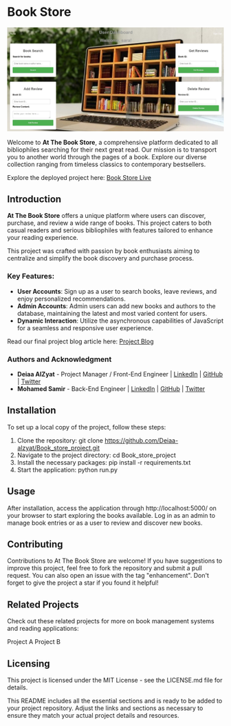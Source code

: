 # Book Store

![Book Store Screenshot](static/img/Book_Store.jpg "Book Store Screenshot")

Welcome to **At The Book Store**, a comprehensive platform dedicated to all bibliophiles searching for their next great read. Our mission is to transport you to another world through the pages of a book. Explore our diverse collection ranging from timeless classics to contemporary bestsellers.

Explore the deployed project here: [Book Store Live](https://book-store-project-1-c1r0.onrender.com/)

## Introduction

**At The Book Store** offers a unique platform where users can discover, purchase, and review a wide range of books. This project caters to both casual readers and serious bibliophiles with features tailored to enhance your reading experience.

This project was crafted with passion by book enthusiasts aiming to centralize and simplify the book discovery and purchase process.

### Key Features:
- **User Accounts**: Sign up as a user to search books, leave reviews, and enjoy personalized recommendations.
- **Admin Accounts**: Admin users can add new books and authors to the database, maintaining the latest and most varied content for users.
- **Dynamic Interaction**: Utilize the asynchronous capabilities of JavaScript for a seamless and responsive user experience.

Read our final project blog article here: [Project Blog](#)

### Authors and Acknowledgment
- **Deiaa AlZyat** - Project Manager / Front-End Engineer | [LinkedIn](https://www.linkedin.com/in/deiaa-alzyat-535459281/) | [GitHub](https://github.com/Deiaa-alzyat) | [Twitter](https://twitter.com/deiaa_alzyat)
- **Mohamed Samir** - Back-End Engineer | [LinkedIn](https://www.linkedin.com/in/mohamed-samir-365722178) | [GitHub](https://github.com/Mohamedswahed) | [Twitter](https://twitter.com/Mohameswahed)

## Installation

To set up a local copy of the project, follow these steps:

1. Clone the repository:
   git clone https://github.com/Deiaa-alzyat/Book_store_project.git
2. Navigate to the project directory:
   cd Book_store_project
3. Install the necessary packages:
   pip install -r requirements.txt
4. Start the application:
   python run.py
## Usage
After installation, access the application through http://localhost:5000/ on your browser to start exploring the books available. Log in as an admin to manage book entries or as a user to review and discover new books.

## Contributing
Contributions to At The Book Store are welcome! If you have suggestions to improve this project, feel free to fork the repository and submit a pull request. You can also open an issue with the tag "enhancement". Don't forget to give the project a star if you found it helpful!

## Related Projects
Check out these related projects for more on book management systems and reading applications:

Project A
Project B

## Licensing
This project is licensed under the MIT License - see the LICENSE.md file for details.

This README includes all the essential sections and is ready to be added to your project repository. Adjust the links and sections as necessary to ensure they match your actual project details and resources.

